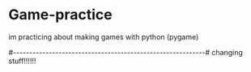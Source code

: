 # Game-practice
im practicing about making games with python (pygame)

#-----------------------------------------------------------#
                  changing stuff!!!!!!
